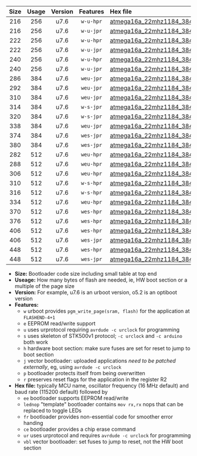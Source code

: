 |Size|Usage|Version|Features|Hex file|
|:-:|:-:|:-:|:-:|:--|
|216|256|u7.6|`w-u-hpr`|[atmega16a_22mhz1184_38400bps_ur.hex](https://raw.githubusercontent.com/stefanrueger/urboot/main/atmega16a_22mhz1184_38400bps_ur.hex)|
|216|256|u7.6|`w-u-jpr`|[atmega16a_22mhz1184_38400bps_ur_vbl.hex](https://raw.githubusercontent.com/stefanrueger/urboot/main/atmega16a_22mhz1184_38400bps_ur_vbl.hex)|
|222|256|u7.6|`w-u-hpr`|[atmega16a_22mhz1184_38400bps_lednop_ur.hex](https://raw.githubusercontent.com/stefanrueger/urboot/main/atmega16a_22mhz1184_38400bps_lednop_ur.hex)|
|222|256|u7.6|`w-u-jpr`|[atmega16a_22mhz1184_38400bps_lednop_ur_vbl.hex](https://raw.githubusercontent.com/stefanrueger/urboot/main/atmega16a_22mhz1184_38400bps_lednop_ur_vbl.hex)|
|240|256|u7.6|`w-u-hpr`|[atmega16a_22mhz1184_38400bps_lednop_fr_ur.hex](https://raw.githubusercontent.com/stefanrueger/urboot/main/atmega16a_22mhz1184_38400bps_lednop_fr_ur.hex)|
|240|256|u7.6|`w-u-jpr`|[atmega16a_22mhz1184_38400bps_lednop_fr_ur_vbl.hex](https://raw.githubusercontent.com/stefanrueger/urboot/main/atmega16a_22mhz1184_38400bps_lednop_fr_ur_vbl.hex)|
|286|384|u7.6|`weu-jpr`|[atmega16a_22mhz1184_38400bps_ee_ur_vbl.hex](https://raw.githubusercontent.com/stefanrueger/urboot/main/atmega16a_22mhz1184_38400bps_ee_ur_vbl.hex)|
|292|384|u7.6|`weu-jpr`|[atmega16a_22mhz1184_38400bps_ee_lednop_ur_vbl.hex](https://raw.githubusercontent.com/stefanrueger/urboot/main/atmega16a_22mhz1184_38400bps_ee_lednop_ur_vbl.hex)|
|310|384|u7.6|`weu-jpr`|[atmega16a_22mhz1184_38400bps_ee_lednop_fr_ur_vbl.hex](https://raw.githubusercontent.com/stefanrueger/urboot/main/atmega16a_22mhz1184_38400bps_ee_lednop_fr_ur_vbl.hex)|
|314|384|u7.6|`w-s-jpr`|[atmega16a_22mhz1184_38400bps_vbl.hex](https://raw.githubusercontent.com/stefanrueger/urboot/main/atmega16a_22mhz1184_38400bps_vbl.hex)|
|320|384|u7.6|`w-s-jpr`|[atmega16a_22mhz1184_38400bps_lednop_vbl.hex](https://raw.githubusercontent.com/stefanrueger/urboot/main/atmega16a_22mhz1184_38400bps_lednop_vbl.hex)|
|338|384|u7.6|`weu-jpr`|[atmega16a_22mhz1184_38400bps_ee_lednop_fr_ce_ur_vbl.hex](https://raw.githubusercontent.com/stefanrueger/urboot/main/atmega16a_22mhz1184_38400bps_ee_lednop_fr_ce_ur_vbl.hex)|
|374|384|u7.6|`wes-jpr`|[atmega16a_22mhz1184_38400bps_ee_vbl.hex](https://raw.githubusercontent.com/stefanrueger/urboot/main/atmega16a_22mhz1184_38400bps_ee_vbl.hex)|
|380|384|u7.6|`wes-jpr`|[atmega16a_22mhz1184_38400bps_ee_lednop_vbl.hex](https://raw.githubusercontent.com/stefanrueger/urboot/main/atmega16a_22mhz1184_38400bps_ee_lednop_vbl.hex)|
|282|512|u7.6|`weu-hpr`|[atmega16a_22mhz1184_38400bps_ee_ur.hex](https://raw.githubusercontent.com/stefanrueger/urboot/main/atmega16a_22mhz1184_38400bps_ee_ur.hex)|
|288|512|u7.6|`weu-hpr`|[atmega16a_22mhz1184_38400bps_ee_lednop_ur.hex](https://raw.githubusercontent.com/stefanrueger/urboot/main/atmega16a_22mhz1184_38400bps_ee_lednop_ur.hex)|
|306|512|u7.6|`weu-hpr`|[atmega16a_22mhz1184_38400bps_ee_lednop_fr_ur.hex](https://raw.githubusercontent.com/stefanrueger/urboot/main/atmega16a_22mhz1184_38400bps_ee_lednop_fr_ur.hex)|
|310|512|u7.6|`w-s-hpr`|[atmega16a_22mhz1184_38400bps.hex](https://raw.githubusercontent.com/stefanrueger/urboot/main/atmega16a_22mhz1184_38400bps.hex)|
|316|512|u7.6|`w-s-hpr`|[atmega16a_22mhz1184_38400bps_lednop.hex](https://raw.githubusercontent.com/stefanrueger/urboot/main/atmega16a_22mhz1184_38400bps_lednop.hex)|
|334|512|u7.6|`weu-hpr`|[atmega16a_22mhz1184_38400bps_ee_lednop_fr_ce_ur.hex](https://raw.githubusercontent.com/stefanrueger/urboot/main/atmega16a_22mhz1184_38400bps_ee_lednop_fr_ce_ur.hex)|
|370|512|u7.6|`wes-hpr`|[atmega16a_22mhz1184_38400bps_ee.hex](https://raw.githubusercontent.com/stefanrueger/urboot/main/atmega16a_22mhz1184_38400bps_ee.hex)|
|376|512|u7.6|`wes-hpr`|[atmega16a_22mhz1184_38400bps_ee_lednop.hex](https://raw.githubusercontent.com/stefanrueger/urboot/main/atmega16a_22mhz1184_38400bps_ee_lednop.hex)|
|406|512|u7.6|`wes-hpr`|[atmega16a_22mhz1184_38400bps_ee_lednop_fr.hex](https://raw.githubusercontent.com/stefanrueger/urboot/main/atmega16a_22mhz1184_38400bps_ee_lednop_fr.hex)|
|406|512|u7.6|`wes-jpr`|[atmega16a_22mhz1184_38400bps_ee_lednop_fr_vbl.hex](https://raw.githubusercontent.com/stefanrueger/urboot/main/atmega16a_22mhz1184_38400bps_ee_lednop_fr_vbl.hex)|
|448|512|u7.6|`wes-hpr`|[atmega16a_22mhz1184_38400bps_ee_lednop_fr_ce.hex](https://raw.githubusercontent.com/stefanrueger/urboot/main/atmega16a_22mhz1184_38400bps_ee_lednop_fr_ce.hex)|
|448|512|u7.6|`wes-jpr`|[atmega16a_22mhz1184_38400bps_ee_lednop_fr_ce_vbl.hex](https://raw.githubusercontent.com/stefanrueger/urboot/main/atmega16a_22mhz1184_38400bps_ee_lednop_fr_ce_vbl.hex)|

- **Size:** Bootloader code size including small table at top end
- **Useage:** How many bytes of flash are needed, ie, HW boot section or a multiple of the page size
- **Version:** For example, u7.6 is an urboot version, o5.2 is an optiboot version
- **Features:**
  + `w` urboot provides `pgm_write_page(sram, flash)` for the application at `FLASHEND-4+1`
  + `e` EEPROM read/write support
  + `u` uses urprotocol requiring `avrdude -c urclock` for programming
  + `s` uses skeleton of STK500v1 protocol; `-c urclock` and `-c arduino` both work
  + `h` hardware boot section: make sure fuses are set for reset to jump to boot section
  + `j` vector bootloader: uploaded applications *need to be patched externally*, eg, using `avrdude -c urclock`
  + `p` bootloader protects itself from being overwritten
  + `r` preserves reset flags for the application in the register R2
- **Hex file:** typically MCU name, oscillator frequency (16 MHz default) and baud rate (115200 default) followed by
  + `ee` bootloader supports EEPROM read/write
  + `lednop` "template" bootloader contains `mov rx,rx` nops that can be replaced to toggle LEDs
  + `fr` bootloader provides non-essential code for smoother error handing
  + `ce` bootloader provides a chip erase command
  + `ur` uses urprotocol and requires `avrdude -c urclock` for programming
  + `vbl` vector bootloader: set fuses to jump to reset, not the HW boot section
